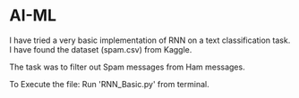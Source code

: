 # AI-ML

I have tried a very basic implementation of RNN on a text classification task. I have found the dataset (spam.csv) from Kaggle.

The task was to filter out Spam messages from Ham messages.

To Execute the file:
Run 'RNN_Basic.py' from terminal.
